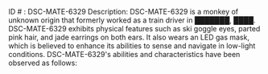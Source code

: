 ID # : DSC-MATE-6329
Description: DSC-MATE-6329 is a monkey of unknown origin that formerly worked as a train driver in ███████, ████. DSC-MATE-6329 exhibits physical features such as ski goggle eyes, parted pink hair, and jade earrings on both ears. It also wears an LED gas mask, which is believed to enhance its abilities to sense and navigate in low-light conditions. DSC-MATE-6329's abilities and characteristics have been observed as follows: